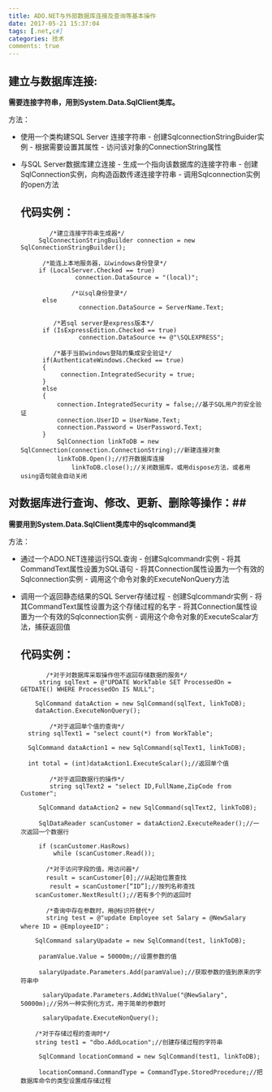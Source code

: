 ```yaml
---
title: ADO.NET与外部数据库连接及查询等基本操作
date: 2017-05-21 15:37:04
tags: [.net,c#]
categories: 技术
comments: true 
---
```

## 建立与数据库连接: ##

**需要连接字符串，用到System.Data.SqlClient类库。**

方法：

 - 使用一个类构建SQL Server 连接字符串
       -  创建SqlconnectionStringBuider实例
       - 根据需要设置其属性
       - 访问该对象的ConnectionString属性
 - 与SQL Server数据库建立连接
       - 生成一个指向该数据库的连接字符串
       - 创建SqlConnection实例，向构造函数传递连接字符串
       - 调用Sqlconnection实例的open方法
   ##    代码实例：
		   
			   /*建立连接字符串生成器*/
			SqlConnectionStringBuilder connection = new SqlConnectionStringBuilder();
     
			 /*能连上本地服务器，以windows身份登录*/
		    if (LocalServer.Checked == true)
                      connection.DataSource = "(local)";
              
			         /*以sql身份登录*/
	         else
                       connection.DataSource = ServerName.Text;

		        /*若sql server是express版本*/
	         if (IsExpressEdition.Checked == true)
                       connection.DataSource += @"\SQLEXPRESS";
             
		        /*基于当前windows登陆的集成安全验证*/
	         if(AuthenticateWindows.Checked == true)
	         {
	              connection.IntegratedSecurity = true;
	         }                       
	         else
	         {
	             connection.IntegratedSecurity = false;//基于SQL用户的安全验证
	             connection.UserID = UserName.Text;
	             connection.Password = UserPassword.Text;
	         }
				 SqlConnection linkToDB = new SqlConnection(connection.ConnectionString);//新建连接对象
				 linkToDB.Open();//打开数据库连接
					 linkToDB.close();//关闭数据库，或用dispose方法，或者用using语句就会自动关闭
## 对数据库进行查询、修改、更新、删除等操作：##
**需要用到System.Data.SqlClient类库中的sqlcommand类**

方法：

 - 通过一个ADO.NET连接运行SQL查询
       -  创建Sqlcommandr实例
       - 将其CommandText属性设置为SQL语句
       - 将其Connection属性设置为一个有效的Sqlconnection实例
       - 调用这个命令对象的ExecuteNonQuery方法

 - 调用一个返回静态结果的SQL Server存储过程
       -  创建Sqlcommandr实例
       - 将其CommandText属性设置为这个存储过程的名字
       - 将其Connection属性设置为一个有效的Sqlconnection实例
       - 调用这个命令对象的ExecuteScalar方法，捕获返回值


   ##    代码实例：

		      /*对于对数据库采取操作但不返回存储数据的服务*/
			string sqlText = @"UPDATE WorkTable SET ProcessedOn = GETDATE() WHERE ProcessedOn IS NULL";
			
           SqlCommand dataAction = new SqlCommand(sqlText, linkToDB);
           dataAction.ExecuteNonQuery();
		
		       /*对于返回单个值的查询*/
		 string sqlText1 = "select count(*) from WorkTable";
		 
         SqlCommand dataAction1 = new SqlCommand(sqlText1, linkToDB);
         
         int total = (int)dataAction1.ExecuteScalar();//返回单个值

	           /*对于返回数据行的操作*/
	           string sqlText2 = "select ID,FullName,ZipCode from Customer";
	           
            SqlCommand dataAction2 = new SqlCommand(sqlText2, linkToDB);
            
            SqlDataReader scanCustomer = dataAction2.ExecuteReader();//一次返回一个数据行
            
            if (scanCustomer.HasRows)
                while (scanCustomer.Read());

              /*对于访问字段的值，用访问器*/
              result = scanCustomer[0];//从起始位置查找
               result = scanCustomer[“ID”];//按列名称查找
	       scanCustomer.NextResult();//若有多个列的返回时

              /*查询中存在参数时，用@标识符替代*/
              string test = @"update Employee set Salary = @NewSalary where ID = @EmployeeID"；
              
           SqlCommand salaryUpadate = new SqlCommand(test, linkToDB);
           
            paramValue.Value = 50000m;//设置参数的值
            
            salaryUpadate.Parameters.Add(paramValue);//获取参数的值到原来的字符串中
            
             salaryUpadate.Parameters.AddWithValue("@NewSalary", 50000m);//另外一种实例化方式，用于简单的参数时
             
             salaryUpadate.ExecuteNonQuery();

           /*对于存储过程的查询时*/
           string test1 = "dbo.AddLocation";//创建存储过程的字符串
           
            SqlCommand locationCommand = new SqlCommand(test1, linkToDB);
            
            locationCommand.CommandType = CommandType.StoredProcedure;//把数据库命令的类型设置成存储过程
            
	
	
	 
	 

    
